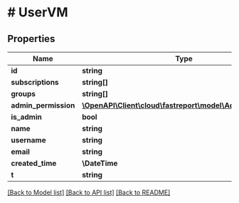 # # UserVM

## Properties

Name | Type | Description | Notes
------------ | ------------- | ------------- | -------------
**id** | **string** |  | [optional]
**subscriptions** | **string[]** |  | [optional]
**groups** | **string[]** |  | [optional]
**admin_permission** | [**\OpenAPI\Client\cloud\fastreport\model\AdminPermission**](AdminPermission.md) |  | [optional]
**is_admin** | **bool** |  | [optional]
**name** | **string** |  | [optional]
**username** | **string** |  | [optional]
**email** | **string** |  | [optional]
**created_time** | **\DateTime** |  | [optional]
**t** | **string** |  |

[[Back to Model list]](../../README.md#models) [[Back to API list]](../../README.md#endpoints) [[Back to README]](../../README.md)
